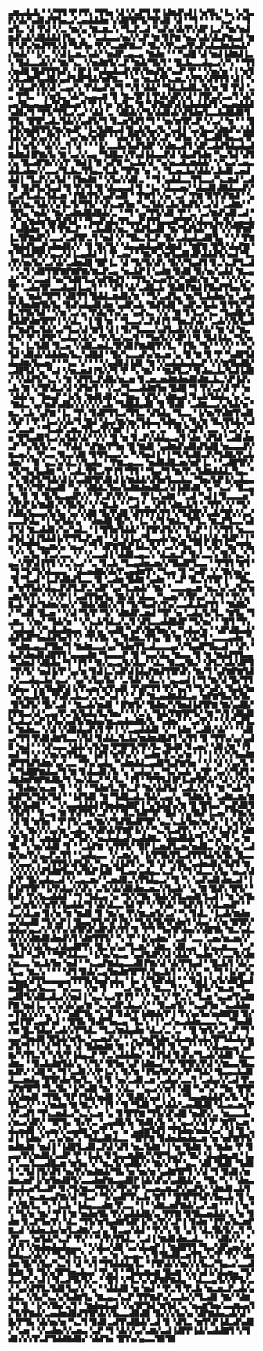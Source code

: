 ▃▆▃▟▃▙▝▝▞▜▜▝▛▐▜▚▝▜▜▅▝▟▝▞▃▛▜▝▛▐▟▆▟▚▟▐▝▅▜▙▝▐▃▝▃▜▃▛▞▟▞▚▟▊▟▜▜▅▃▞▃▅▟▟▟▆▝▞▟█▜▛▜▞▜▛▟▊▝▟▝▝▜▝▝▝▝▚▃▞▝▝▜▅▜▃▝▟▝▛▟▝▞▃▝▆▞▄▝▇▃▆▃▚▝▜▃▛▃▟▝▚▟▚▞▟▞▛▞▟▛▐▃▞▝▆▞▅▟▆▟▚▟▞▟█▟▟▟▐▜▄▝▄▝▝▃▟▃▃▞▅▞▞▃▛▝▆▝▊▛▇▝▅▃▚▟▞▟▃▛▇▃▟▝▆▜▝▟▚▞▆▟▜▜▞▟▝▜▟▜▅▝▛▞▚▃▆▛▇▃▞▝█▃▚▜▚▃▅▜▚▟▚▟▄▟▆▟▅▟▞▞▆▟▞▝▐▞▃▝▞▟▐▃▆▃▚▟▞▝▆▟▛▃▄▃▄▝▇▟▆▝▝▝▚▟█▝▟▝▆▟▐▟▇▟▐▃▚▝█▟▃▃▟▞▞▝▇▞▚▃▝▞▅▟▇▜▞▃▛▝▆▟▞▜▙▜▝▝█▃▙▃▃▟▄▃▞▞▚▝▝▜▜▞▅▟█▝█▟▜▜▜▟▚▝▐▛▐▝▚▟▄▟▃▟▚▜▚▜▅▟▜▞▚▃▛▝▛▝▝▞▅▞▅▝▐▝▅▜▞▟▃▟▇▜▄▟█▞▄▟▜▟▛▜▟▞▆▛▇▃▝▝▅▝▆▃▙▜▚▃▆▃▚▜▜▞▟▜▜▜▝▟▐▝▚▟▝▟▄▟▚▜▞▟▝▃▄▞▚▝▛▟▄▟▚▞▜▝▚▜▝▟▟▞▝▜▟▃▙▟▉▃▜▞▅▝▉▝▛▟▝▃▄▝▛▜▃▝▝▞▅▜▃▝▟▞▚▃▄▃▆▝▊▝▆▃▜▛▐▝▛▟▞▟▛▞▟▝▐▜▛▃▛▃▄▜▝▟▞▃▄▜▙▃▄▃▙▞▛▟█▃▅▜▝▛▐▝▅▝▅▜▃▝▇▝▚▛▇▟▛▟▐▃▙▟▟▟▜▝▄▃▅▟▟▟▚▟▉▞▜▝▜▜▞▜▜▃▞▃▞▝▟▟▝▃▝▟█▟▞▞▜▞▟▟▊▟▞▟▜▟▅▜▃▃▙▟█▟▉▜▜▜▄▝█▜▛▃▟▃▜▟▞▞▄▟▜▞▜▝▊▃▅▜▟▜▝▜▝▝▅▞▆▜▛▃▛▝▞▃▞▝▆▝▝▝█▟▜▞▅▟█▜▜▞▆▞▅▟▛▝▐▃▜▟▇▃▟▝▉▃▙▜▃▞▙▝▄▟▐▝▃▞▙▃▞▟▆▟▚▞▟▟▐▟▞▞▜▞▄▞▛▟▝▝▄▞▆▞▆▜▛▝▝▟▅▜▜▞▚▜▞▃▛▝▟▜▅▝▞▜▃▟▉▜▅▃▄▜▛▟▐▝▅▜▞▝▟▞▞▃▜▝▟▝▝▝▐▞▃▃▙▞▙▟▜▟▛▝▞▟▆▃▟▜▝▟▛▃▟▟▜▟▄▟▄▟▆▟▆▟▐▛▇▞▙▝▇▝▃▞▞▃▄▝▜▟█▃▚▜▚▟▐▟▃▃▛▟▝▟▄▟▜▟▅▝▚▃▜▟▝▟▜▞▄▝█▃▟▛▇▞▞▞▛▝▇▟▐▝█▝▄▛▇▝▚▃▙▞▟▝▚▞▅▃▟▃▆▟▟▞▝▞▚▃▞▃▅▃▟▟▃▟▅▞▞▃▃▞▜▃▙▃▜▜▄▃▜▃▙▝▜▛▇▝▅▝▚▝▜▃▅▃▙▞▟▟▞▃▙▟▊▃▅▟▟▟▐▝▜▃▛▞▄▜▟▝▐▜▅▟▇▝▝▞▙▞▞▟▊▃▝▝▜▝▄▟▟▃▃▜▜▃▃▞▚▃▆▟▝▃▟▝▊▝▉▟▜▃▜▃▟▝█▝▛▞▜▝█▝▟▃▄▃▟▝▊▝▐▃▝▟▃▃▅▞▝▟▄▟▊▟▇▟▃▃▛▞▛▃▟▜▃▟▃▜▟▃▆▝▐▜▙▜▜▞▄▟▚▟▊▝▝▛▇▜▝▞▅▝▃▞▝▛▇▝▉▜▚▛▇▟▝▝▄▜▛▞▆▃▜▟▞▞▄▜▃▜▞▜▜▞▝▟▚▃▅▜▅▝▚▃▜▟▞▃▙▞▙▟▜▞▃▞▟▝▃▟▇▞▝▝█▜▄▝▅▟▞▝▆▞▃▟▆▟█▟█▟▞▃▝▝▜▝▄▞▜▜▞▟▊▝▛▝▃▝▃▞▆▟▚▟▊▃▟▝▝▞▚▞▆▟▅▜▅▜▟▜▟▝▝▜▄▟▚▟▃▜▜▃▃▛▐▜▜▃▃▟▛▜▛▞▟▃▃▜▃▜▞▃▄▃▙▝▚▟█▟▆▝▄▜▝▛▇▃▛▝▝▃▙▟▉▞▆▃▝▟▟▜▄▟▊▝▇▞▜▟▜▟▞▝█▝▞▞▜▛▇▛▐▃▜▛▇▟▛▞▃▃▞▃▟▜▛▃▜▝▅▟▝▞▝▜▙▃▜▃▛▝▉▞▃▟▄▟▃▟▉▜▄▝▝▞▝▛▇▝▆▟▟▜▃▟▚▟▅▟▉▞▞▝█▝▉▞▜▞▝▟▄▃▆▟▃▟▛▟▆▟▝▝▆▛▇▝▉▜▞▟▄▛▇▝▜▝▜▟▟▜▛▞▄▃▞▟▐▃▄▟▟▝▐▝▛▃▅▞▝▝▇▞▚▞▆▜▄▟▊▟▛▟▟▟▜▞▅▟▝▜▃▞▛▞▅▞▙▞▃▞▟▞▃▟▆▟█▝█▛▐▃▝▟▝▜▞▜▞▟▚▝▉▞▞▜▄▟▜▝▊▃▚▃▛▜▃▟▝▝▃▜▝▟▉▜▜▛▇▛▇▛▇▞▆▃▛▃▄▝▅▃▙▛▐▝▄▟▆▝▉▟▉▝▉▞▅▞▄▟▟▝▇▃▄▟▞▝▚▞▃▃▟▝▅▞▜▟▉▜▃▞▅▛▇▟▜▝▝▜▜▃▚▃▅▜▚▞▚▟▉▞▆▝▆▝▝▞▞▞▃▜▛▝▃▟▅▜▛▃▃▟▄▟▐▃▄▜▝▝▝▟▜▝▟▞▃▟█▃▙▝▉▟▊▛▇▟▐▜▙▟▜▜▅▞▙▞▙▞▄▝▆▟▞▜▛▜▝▟▉▜▜▝█▟▟▃▆▟▊▞▆▝▝▜▞▃▟▜▄▝▆▞▜▃▙▟▅▞▅▝▃▟▅▜▚▜▅▟▆▜▙▜▄▝▉▟▚▟▄▟▊▟▅▝▄▟▛▃▙▝▇▟▜▟█▝▚▟▛▃▜▃▙▝▊▜▜▞▚▟█▃▜▜▙▜▟▝▝▞▆▝▃▞▄▝▛▟▄▜▚▞▃▝▄▟▚▃▝▞▞▝▇▝▊▜▃▞▚▃▝▜▄▟█▞▙▜▟▟▛▟▆▜▛▛▐▝▞▟▃▝▐▝█▝▆▝▝▜▃▃▞▃▛▟▐▜▝▜▅▃▛▟▞▝▃▟▞▞▙▜▄▟▛▝▆▟▜▃▜▟▞▃▞▜▃▞▟▝▇▜▝▟▐▝▉▞▜▃▃▃▚▟▜▃▟▞▞▟▞▟▞▝▇▝▟▝▇▃▜▜▞▝▛▝▟▜▛▝▄▟▄▞▟▞▄▝▛▞▙▞▄▃▜▝▝▜▅▜▞▞▟▛▐▝▊▝█▟▐▟▄▝▜▞▅▜▃▝▐▃▜▟▉▝▉▃▅▝▞▟▉▃▆▟▃▜▛▟▊▛▇▟█▜▚▜▃▝▐▜▙▝▜▞▝▝▞▞▝▝▚▞▜▟▝▟▊▟▞▟▟▟▅▞▙▃▚▟█▟▝▝█▞▚▃▃▟▚▞▅▃▅▝▄▝█▝▇▝▉▝▛▝▚▟▉▜▟▟▄▟▆▞▙▃▅▞▝▝▚▃▝▞▝▝▝▞▄▟▉▟▐▟▊▝▇▝▞▃▟▃▙▃▙▃▛▝▞▞▆▜▙▟█▞▃▟█▜▟▝▄▝▚▟▝▞▆▃▆▟▐▜▞▞▜▝▛▝▚▝▇▞▝▝▇▟▜▃▞▝▊▟▅▃▙▞▙▟▐▟▉▞▝▞▟▟▜▞▚▃▚▝▇▝▟▜▜▃▛▟▉▞▆▃▆▝▊▃▅▃▆▟▇▟▆▟▉▟▇▃▙▃▚▛▐▟▚▃▙▝▇▝▞▜▛▟▃▞▟▝▟▜▅▜▝▝▞▃▞▜▃▃▟▟▇▜▅▝█▟█▝▜▝▛▞▃▞▟▝▛▝▅▝▟▟▞▃▝▜▅▃▛▝▐▞▙▝▆▟▊▟▊▞▝▜▅▃▝▟▜▞▝▟▆▃▟▝▊▃▙▜▟▟▃▝▄▝▃▝▇▟▃▝▄▞▆▟▚▟█▞▞▞▞▞▞▃▙▝▜▟█▟▄▟▊▝█▝▉▟▊▝▃▟▇▃▃▞▄▜▟▞▅▝▆▃▝▃▙▝▄▛▇▝▐▃▝▜▚▝▉▟▛▜▜▃▞▜▜▃▝▟▜▟▄▝▜▃▃▝▐▞▆▞▛▟▇▜▚▟▊▞▙▛▐▝▛▝▐▃▞▞▟▞▜▝▇▟▝▟▃▞▆▞▅▞▜▟▃▃▜▟▆▃▚▝▉▞▆▝█▃▜▜▟▃▚▟▃▞▃▃▆▝▝▜▃▟▞▃▆▃▜▜▃▞▛▞▆▛▐▝▞▝▝▃▝▃▝▝▉▞▚▟▜▝▃▃▝▞▃▞▞▃▅▝█▜▄▟▉▜▃▞▄▜▟▞▟▞▝▞▞▝█▝▆▝▊▃▛▞▟▟▄▃▄▜▝▟▅▝▟▜▟▝▃▟▊▟▆▃▛▝▚▞▙▜▞▃▝▝▛▟▟▝▚▛▇▞▛▜▅▝█▝▇▟▊▝▄▟▆▟▚▟▊▟▜▟█▝▅▃▃▃▛▞▆▃▅▞▄▝▛▃▄▝▉▃▞▟▉▝▉▜▜▃▃▞▃▝▚▜▅▟▐▝▐▝▜▞▙▟▉▃▛▞▜▟▇▞▛▃▙▟▆▞▝▝▉▝▄▃▚▞▟▃▚▜▄▟▄▝▝▛▇▃▄▃▃▝▆▟▉▟█▃▆▞▆▛▐▃▝▝▃▟█▜▛▞▄▜▞▜▄▜▄▟▇▝▚▝▃▟▃▜▜▃▞▛▐▜▝▜▜▝▝▜▄▞▜▝▇▞▛▃▜▟▇▟▟▟▃▜▄▃▝▝▚▝▉▟▜▞▜▟▞▟▐▞▃▟▉▜▛▟▊▟▐▞▆▟▟▞▟▜▅▜▃▃▙▃▝▜▅▞▙▛▐▞▄▟▄▃▛▝▊▞▞▜▛▟▄▟▉▝▚▞▝▟█▟▃▜▅▞▙▟▇▟▆▟█▃▞▟▐▟▉▟▊▝▅▝▚▃▞▝▉▃▄▜▄▝▊▝▊▝█▞▙▃▄▟▛▞▞▝▛▃▛▞▛▞▄▃▝▛▐▃▚▟▇▝▝▃▟▝▚▟▐▝▉▃▃▃▆▝▚▜▚▛▐▞▆▟▊▞▚▜▙▜▞▝▞▝▆▃▙▝▝▃▟▝▃▝▟▜▝▟▆▃▙▜▝▃▜▜▚▝▞▝▜▞▛▟█▞▙▃▃▞▙▜▄▝▄▞▞▟▇▝█▞▛▟▉▝▟▜▜▜▚▜▜▝▞▜▟▜▛▞▃▟▞▜▛▞▞▃▞▃▃▃▛▟▄▝▐▝▆▜▟▞▄▝▝▟▆▟█▝█▞▚▝▐▃▝▞▜▝▇▟▃▝▛▜▃▝▇▃▛▜▃▃▚▟▜▝▟▝▇▃▟▟▊▞▚▞▚▟▃▝▐▝█▜▅▜▟▟▞▝▐▜▛▟▜▞▞▝▊▃▛▝▐▝▞▜▜▝▅▃▃▟▜▟▝▟▐▜▟▟▐▞▛▜▜▃▛▃▆▝▝▟▝▟▐▃▞▜▃▃▟▞▅▞▃▜▟▟▐▞▟▃▜▟▛▝▐▝▅▝▞▜▛▜▄▃▆▞▄▝▅▃▞▝▜▝▟▛▇▜▙▛▐▟▃▜▞▝▃▞▞▜▅▝▜▝▄▜▞▝▆▞▜▜▙▝▞▝▃▜▄▝▛▃▞▃▃▝▞▝▞▃▃▟▐▝▟▟▉▃▄▃▚▝▟▃▆▃▛▝▊▞▃▃▚▝▉▞▚▃▚▝▄▃▚▜▛▟▐▜▜▝▞▃▚▃▞▝▃▝▊▃▙▝▜▃▄▟▅▃▅▞▞▜▙▟▛▜▃▃▝▝▛▜▜▝▇▜▝▝▜▝▜▞▜▞▟▃▃▃▝▝▟▃▅▟▇▞▟▞▛▃▄▟▆▜▚▝▜▃▄▝▊▝▚▟▛▝▞▝▇▞▅▞▃▝█▝▜▃▟▝▐▃▛▟▉▟▜▃▃▝▉▝▃▟▆▝█▟▇▝▄▟▆▝▝▃▛▝▉▃▚▜▜▛▐▝▝▜▙▃▆▝▆▜▜▟▞▟▄▃▛▟▜▃▛▃▚▟▛▝▄▞▜▃▆▟▞▝▇▞▝▃▃▃▄▃▆▝▅▃▚▞▃▞▙▞▅▃▆▞▙▜▚▝▝▞▞▛▐▝▃▟▜▜▅▜▄▝▇▞▟▝▟▃▃▝▚▃▅▞▚▜▛▃▞▝▞▜▝▝▛▞▄▝▉▃▙▝▟▞▜▟▆▞▅▞▞▝▇▟▞▟▉▞▞▜▝▜▞▜▄▟▚▜▚▞▃▃▟▃▙▟▜▜▝▝▇▟█▞▞▝▚▟▊▝█▃▅▝▝▞▟▝▜▞▛▝▜▞▝▟▇▟▛▃▆▟▝▜▛▝▅▝▃▟▄▜▞▜▃▝▇▜▄▝▜▃▆▃▝▞▅▞▝▜▟▞▅▝▝▞▚▃▙▜▟▃▞▃▜▝▟▜▃▃▟▟█▟▛▝▜▞▅▞▝▝▉▜▝▜▚▝▃▟▃▟▝▞▚▟▃▟▅▃▄▝▟▞▃▝▃▟█▝▚▟▚▜▅▜▅▞▃▝▚▟▃▞▅▝▝▟▛▟█▃▟▞▟▟▜▟▛▜▅▟▟▜▅▜▝▞▝▜▚▜▙▝▄▝▊▟▆▃▜▜▄▝█▝▇▝▞▟▞▜▝▃▃▃▄▟▆▝▚▝▚▟▆▃▄▃▛▜▙▞▜▝▇▟▆▃▃▞▄▞▜▟▅▜▜▃▟▃▃▃▄▞▞▜▄▟▛▜▙▃▟▝▝▟▚▝▟▃▛▟▅▟▊▟█▜▜▝▄▃▄▟▆▝▜▃▃▃▛▝█▝▚▃▞▟▄▝▇▃▃▝█▝▆▝▆▟▟▜▜▃▄▝▚▟▆▟▝▟█▟▅▝▜▝▐▜▝▝▉▞▄▃▄▜▞▟▄▞▝▟▃▝▉▃▄▜▙▞▝▟▜▃▚▟▞▟▛▜▝▜▚▜▞▝▅▟▐▞▛▝▄▞▆▝▉▟▐▃▚▟▛▟▐▟▄▛▇▟▜▜▛▟▚▝▇▞▜▝▄▛▇▛▇▜▟▝▞▃▃▟▄▃▙▞▄▃▞▝▄▞▚▜▄▞▙▞▝▃▜▟▞▝▟▃▚▝▄▃▄▟▐▝▜▝▆▞▟▝█▞▜▜▛▟▄▃▝▞▄▜▙▟▛▟▐▞▛▃▅▞▅▜▚▟▊▝▛▟▛▜▜▝▛▞▚▃▜▝▜▞▚▟▚▝█▃▙▜▅▝▚▞▄▃▙▜▄▝▛▟▛▃▙▃▞▃▚▞▚▟▝▞▝▃▛▝▇▃▅▟▇▟▟▃▅▝▆▛▇▜▙▞▙▜▙▝▉▜▟▜▞▝█▞▃▟▝▝▇▃▟▞▆▟▊▝▐▛▇▜▞▝█▟▆▞▚▜▅▟▐▟▜▛▇▝▇▞▄▟█▞▛▛▇▃▞▟▝▃▄▞▛▃▜▞▙▟▄▜▃▜▅▞▝▝▞▃▚▝▜▟▞▛▇▜▛▜▞▝▆▝▚▜▝▟█▟▊▜▃▟▃▞▄▛▐▞▙▞▄▟▜▞▆▟▅▞▆▃▅▟▅▟▇▞▙▝▚▟▆▞▝▝▃▞▛▞▝▝▞▞▚▟▜▃▙▝▇▟▅▃▝▞▟▝▞▟▉▟▄▟▚▜▝▛▐▝▞▃▄▟▟▟▊▝▞▝▐▟▆▝▃▟▊▞▟▞▝▝▝▟▊▃▞▜▜▝▛▟▊▟▇▜▃▃▚▜▟▝▊▟▟▃▜▃▙▞▆▟▆▟█▟▜▝▄▜▜▝▉▝▜▜▚▞▄▞▄▟▉▝▅▟▝▝▝▟▚▃▃▝▟▟▞▃▜▞▆▝▛▜▛▜▞▜▚▜▃▝▇▟▇▝▊▃▅▞▝▟▊▞▆▝▐▜▅▟▝▜▝▞▝▞▆▞▅▜▜▟▄▝▐▟▜▝▆▜▚▞▞▝▄▟▆▝▛▃▚▞▆▝▐▝▐▝▞▞▚▜▅▟▇▟▛▜▜▟▜▟▆▞▄▞▃▃▝▜▚▞▄▟▄▝▚▟▆▟▟▃▄▟▊▜▄▛▇▜▅▝▝▞▝▟▝▞▄▞▙▝▚▝▜▟█▛▇▟▃▞▜▝▇▝▊▟▃▟▊▞▙▝▄▝▄▟▄▞▃▝▜▃▚▃▙▝▄▜▛▝▃▞▞▜▟▜▝▟█▟▆▛▇▛▇▟█▞▜▝▅▞▟▃▞▝▚▜▃▝▐▜▝▝▛▜▜▟▐▛▐▃▆▜▛▟▞▝▟▝▞▞▚▜▃▝▊▟▆▞▅▃▅▝▊▝▝▟▝▝▜▟▆▜▃▜▚▃▛▝▇▞▟▟▜▟▝▃▟▃▚▜▝▝▇▝▚▟▞▜▟▟▛▜▞▜▟▞▜▟▝▝▐▟▜▟▊▝▇▝▜▟█▃▟▃▜▟▞▃▄▞▄▝▜▟▇▞▙▝▃▟▇▃▆▞▆▜▟▞▙▟▇▝▝▃▝▞▃▃▟▟▟▟▐▜▅▟▅▟▇▛▐▝▄▜▟▟▚▞▆▝█▝█▜▃▞▚▃▛▟▉▜▚▜▟▜▝▝▊▃▄▝▇▝▛▟▜▜▞▃▛▝▞▝▉▃▜▟▛▜▛▝█▟▝▞▄▜▙▛▐▃▅▞▝▛▇▞▙▝▟▝█▝▆▜▅▝▝▛▐▜▞▃▅▝▇▞▞▜▟▜▙▟▛▜▛▝▄▃▚▃▙▜▅▞▆▞▚▝▐▝▄▜▞▞▞▞▄▝▇▞▞▞▄▞▅▝▃▟▄▝▛▟▛▟▞▛▇▛▐▞▞▝▚▃▜▃▟▜▚▝▝▃▚▛▐▃▛▟▝▟▇▝▇▝▊▟▝▃▆▟▟▝▚▞▜▟▚▝▅▃▙▟▃▟▚▃▟▟▇▃▝▟▅▟█▟▞▜▝▃▚▞▜▝▄▝▆▜▙▝▚▝▆▞▟▟▊▝▊▝▝▃▙▛▇▝▄▜▜▜▞▝▉▛▐▃▆▟▜▃▆▞▅▟▉▃▝▞▅▞▄▝▃▟▇▞▅▞▛▞▄▃▛▃▜▜▝▝▄▟▄▃▃▝▞▃▆▞▄▝▐▞▛▜▙▜▜▃▟▜▜▜▟▞▙▜▙▝█▃▃▝▞▃▃▞▚▝▚▜▜▜▞▟▜▟▚▝▚▃▝▟▐▟▜▝▄▝▉▝▟▝▚▜▙▝▃▟▅▟▊▞▜▟▜▝▆▝▞▞▞▞▞▟▜▟▇▜▅▞▅▜▙▛▐▟▊▝▜▃▅▞▄▟▄▃▚▃▛▝▞▜▝▟▃▃▚▜▄▝▅▃▞▟▐▞▛▝█▞▄▟▄▃▟▝▞▃▄▃▆▞▝▃▅▟▉▃▚▜▜▟▄▃▞▝█▝▚▝▄▟▚▟▊▟▅▃▟▝▐▛▐▟▜▜▛▝▐▞▛▟▄▞▞▟▚▝▃▜▞▟▞▟▉▟▅▃▅▃▚▜▄▟▞▝▄▝▇▝█▟▚▝█▜▞▝▉▟▚▝▛▞▙▃▟▟▟▝▝▜▝▜▟▃▄▝▅▝▜▞▞▜▙▝█▟▞▟▜▃▅▟▊▜▃▟▐▝▆▝▅▜▙▝▄▞▆▜▞▞▆▜▚▜▄▟▟▞▜▝▟▞▟▃▃▜▟▝▛▝▞▝▛▟▞▝▜▟▚▜▝▞▟▃▅▟▛▝▝▟▃▞▟▃▅▝▊▞▅▝▆▝▆▟▊▝▊▝▆▞▄▝▛▞▆▃▅▜▞▃▞▝▚▝▊▟▃▝▐▃▟▞▆▟▅▃▞▟▄▟▉▝▜▞▃▛▐▝█▃▄▜▜▞▚▛▐▜▞▝▜▞▙▜▙▜▛▟▅▜▝▟▃▞▝▞▅▝▇▜▛▞▟▟▄▞▄▃▞▞▚▜▚▞▟▜▛▟▚▟▛▟▚▜▜▝▊▝▛▜▝▜▅▜▛▟▅▞▞▟█▜▙▝▇▃▚▟▃▟▞▞▞▟▇▟▉▟▅▟▚▜▝▟▇▜▜▜▞▝▚▝▛▝▐▞▄▟▆▞▝▃▟▝▃▃▝▃▅▞▆▃▆▞▞▝▊▜▞▞▟▞▙▃▞▟▄▟▉▜▚▝█▃▚▞▄▞▜▃▆▞▝▟▆▃▝▟▊▃▄▝▐▞▄▃▆▃▃▝▃▞▅▟▟▝▚▟▜▝▝▜▛▟▟▃▃▝▐▞▅▞▅▃▄▝▄▟▜▟▛▞▟▝▟▟▞▝▅▟▆▝▞▃▃▜▞▟▆▞▆▃▃▝▆▃▙▜▅▝▅▟▝▝▚▃▄▛▇▟▄▃▃▟▊▛▇▞▟▝▟▞▛▜▄▟▝▝█▃▙▜▝▟▞▃▜▃▄▝▇▃▚▝▝▝▝▟▜▝▉▟▞▃▄▜▅▟▆▜▛▜▚▜▄▃▙▜▝▝▞▞▄▝▚▝▜▝▐▞▄▞▚▃▙▃▞▟▜▜▃▃▃▃▄▜▜▜▙▜▄▟▚▟▃▝▐▃▝▞▜▟▛▟▟▝▝▝▊▟▐▝▄▜▞▟█▜▄▟▆▟█▜▃▞▙▃▃▝▚▞▃▃▝▞▆▝▊▝▝▝▃▞▅▞▙▝▇▃▃▜▝▞▃▝█▜▞▝▆▃▆▝▜▃▃▟▉▜▞▟█▃▟▃▞▞▅▟▐▝▄▃▚▃▞▛▐▜▝▝▞▝▅▝▞▝▛▃▚▝▜▃▆▝▄▃▅▜▚▟▇▛▇▝▅▟▐▃▝▃▚▞▟▞▄▞▆▝▚▃▚▟▛▃▙▃▞▞▝▝▉▃▅▜▞▝▚▃▟▜▅▝▚▃▟▟▅▃▜▜▞▞▞▞▃▝▞▝▚▟▛▜▙▝▚▝█▝▊▟▞▛▐▟▇▟▞▛▐▝▛▞▄▞▙▞▅▟▇▛▇▝▉▞▄▟▐▜▛▃▄▟▚▟▝▝█▜▙▝▊▟▛▜▅▃▄▝▜▃▚▝▐▝▃▞▅▃▟▟▆▃▃▃▚▃▝▜▅▟▊▞▆▝█▃▜▟▄▞▃▟▞▞▛▜▟▃▝▜▃▞▆▟▄▟▅▝▟▃▞▃▝▃▝▝█▝▆▜▞▃▞▃▛▝▜▝▄▃▞▜▅▟█▝█▜▟▞▅▜▄▝▄▃▅▟▚▞▝▝▄▝▅▟▜▟▅▝▟▃▅▟▚▟▃▜▛▜▟▃▙▞▅▟▜▞▜▝▐▝▟▝▜▝▆▝▟▝█▟▆▟▇▝▇▝▐▞▛▝▜▟▜▝▉▝▅▞▝▝▝▞▟▃▅▃▄▝▄▛▇▞▚▜▜▃▜▝▚▜▞▛▐▟▄▃▛▝▛▃▚▟▟▟▅▞▝▟▐▜▟▝▊▟▚▞▜▃▟▞▟▟▉▝▟▃▃▟▆▃▝▝▉▃▙▟▇▜▟▞▄▝▞▜▞▝▉▜▅▝▄▛▐▟▇▃▞▝▛▝▉▜▛▞▛▟▝▞▆▃▃▜▙▃▆▟▛▞▝▟█▝▚▝▜▝▃▟▊▞▞▛▐▃▚▝▊▞▆▝▐▜▅▜▛▟▚▞▛▝▜▟▞▝█▃▄▃▙▟▊▟▃▃▆▟▄▝█▜▛▟▅▜▅▜▃▝▟▝▊▝▅▞▃▟▊▃▆▝▃▟▄▞▃▃▜▝▃▟▄▞▞▃▟▝▛▃▃▛▇▜▛▜▝▜▃▜▙▝▐▞▚▟█▝▆▞▝▞▟▃▝▝▄▃▞▞▅▜▝▟█▝▚▞▚▞▝▜▅▝█▜▛▞▞▟▅▟▊▝▜▜▙▝▊▛▐▜▟▞▅▟▉▝▞▝▉▟▉▞▄▟▐▝▄▝▝▜▄▃▅▟▟▟▚▞▙▝▟▝▜▜▃▞▞▝▝▞▆▟▆▝▇▝▇▃▚▝▐▜▝▝▊▝▜▟▊▝▄▞▟▟▞▃▅▟█▟█▝▟▃▅▃▆▞▛▞▛▃▟▜▝▜▚▃▆▟▃▞▚▃▚▃▅▝▄▝▊▜▛▛▇▝▜▜▞▟▚▟█▝▅▟▛▞▃▝▆▃▃▃▙▞▅▃▞▟▛▞▝▜▛▜▄▝▊▞▛▃▝▃▄▟█▞▙▝▇▟▊▞▙▝▚▝▄▃▞▞▟▝▛▝▇▜▚▃▅▝▟▃▅▟▉▝▞▃▅▞▞▃▄▟▆▝▄▞▛▝▃▝▄▝▃▟▆▜▟▜▝▜▜▟▅▞▅▟▞▃▞▝▟▝▇▝▃▟▐▝▐▟▆▞▝▃▚▞▆▞▚▝▜▟▄▟▉▟▃▃▝▜▛▛▇▝▉▟▅▟▅▟▅▃▆▝▅▝▅▛▇▜▜▞▆▟▇▟▇▝▆▟▐▝▐▟█▜▃▟▊▃▛▟▝▟▜▝▅▃▜▟▇▝▐▝▅▝█▟▇▝▅▝▇▟▅▝▛▝▊▃▄▞▛▞▅▟▉▞▄▟▛▝▛▝▐▃▙▝▊▜▄▃▆▟▇▞▚▜▛▜▄▞▛▝▇▞▝▟▃▟▅▃▆▝▐▃▚▝▃▃▜▃▃▟█▃▆▝▆▜▅▝▞▝▆▃▜▞▄▟█▞▞▝▇▞▞▝▛▝▄▃▝▟▉▝█▟▊▝▜▟▉▜▝▃▜▟▐▜▞▟▜▝▅▞▛▞▅▟▇▟▞▜▙▝▅▝▆▞▆▝▄▟▇▜▛▜▝▞▟▝▜▝▉▟▊▞▆▟▅▃▅▛▐▞▅▜▅▟▉▜▞▃▃▟▅▛▇▃▄▟▉▛▐▟▞▟▚▞▄▟█▟▞▃▝▜▙▝▚▝▝▟▅▃▆▃▟▃▅▜▃▟▛▝▊▞▜▞▆▃▞▜▜▞▞▜▚▞▛▝▄▃▅▃▆▃▛▞▄▟▜▞▝▟▆▟▊▃▙▜▛▝▞▝▅▃▆▃▄▛▇▞▟▝▜▃▞▝▜▞▄▟▛▜▚▃▙▝▇▜▝▝█▜▛▜▜▟▚▜▅▃▙▝█▝▅▃▚▜▙▜▃▝▚▝▐▃▙▝▐▟▄▃▃▟▆▝▛▃▃▝▐▝▝▟▇▃▅▛▇▟▞▃▞▃▆▝▝▝▐▝▅▝▚▝▜▞▅▝▆▞▝▛▐▝▆▝▅▟▅▜▙▝▛▞▄▟▟▟█▞▃▝▛▛▇▝▉▜▙▃▅▟▟▞▃▝▅▝▊▟▆▝▊▃▛▜▅▜▚▝▟▃▝▜▜▞▆▜▄▟▇▜▟▛▐▞▚▞▛▞▃▛▐▝▊▟▆▝▐▜▚▞▙▃▆▛▇▃▟▝▟▟▅▃▙▞▅▜▃▟▇▞▃▞▄▝▊▃▄▞▟▟▝▝▛▞▚▝▊▝▄▜▝▟▃▜▙▜▞▃▜▝▚▞▛▃▃▝▅▜▟▞▚▃▛▝▛▞▝▝▚▜▚▜▜▟▃▝▃▟▐▝▆▟▊▟▅▃▟▃▝▝▝▟▉▞▞▃▝▟▚▜▝▞▆▟▅▟▄▟▄▃▃▝▝▞▟▃▞▟▉▝▃▞▟▃▅▛▐▝▆▟█▜▜▝▜▃▞▟▛▃▅▞▟▞▙▟▄▃▞▟▞▞▝▜▄▜▜▃▚▝▃▝▃▝▆▝▄▃▄▃▚▝▊▜▙▟▉▃▅▜▜▃▚▞▛▝▛▞▝▟▅▟▆▝█▞▚▜▄▞▚▃▜▝▟▝▚▜▝▜▜▟▟▟▄▜▃▝▐▜▛▟▞▞▆▞▞▞▙▃▞▜▄▃▞▃▃▟█▟▆▝▊▝▜▞▄▜▛▜▅▃▙▃▞▝▛▃▜▝▝▜▟▃▆▃▆▝█▃▆▝▞▃▚▟▐▞▟▃▅▃▝▜▞▟▃▞▛▃▚▟▐▝▊▃▟▜▙▜▞▃▝▝█▜▝▞▜▃▚▞▄▛▇▛▇▟▄▝▝▟▃▃▄▜▞▞▛▜▞▃▞▝▄▞▟▜▜▃▜▟▊▜▄▞▞▝▄▝▝▟▟▟▉▝▆▝▆▟▝▝▛▃▜▝▛▃▙▝▆▃▆▃▛▃▟▞▄▟▟▃▝▞▙▞▚▃▚▞▙▟▆▜▄▝▇▃▄▃▚▃▛▝▛▛▇▟▚▞▃▃▙▞▞▜▃▟▊▝▇▞▝▟▆▟▝▝▊▝▐▞▚▜▙▞▃▜▝▝▆▟▅▟▃▟▝▞▄▜▛▜▟▝▆▜▟▝▃▝▅▃▆▜▅▞▃▃▆▃▄▜▞▜▞▛▇▟▞▃▅▟▆▟▉▟▜▜▛▟▞▞▙▃▃▟▊▟▊▝▉▞▞▞▙▞▅▝▟▛▇▟▅▃▟▞▟▝█▞▛▜▙▝▟▞▅▞▅▝▚▃▜▝▉▟▊▃▟▜▚▟█▟▞▃▟▝▊▝▟▜▃▝▆▜▚▛▐▟▃▟▚▟▊▞▝▃▅▝▝▞▃▟▅▞▞▃▅▃▝▃▛▝▜▝▟▞▞▃▞▃▆▞▃▟▐▟▛▛▐▟▞▃▟▟▇▜▝▞▜▟▊▞▞▞▛▃▛▜▟▟▇▟▉▞▝▟▟▜▅▝█▜▚▞▄▃▃▜▉▜▉
